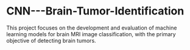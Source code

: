 # CNN---Brain-Tumor-Identification
This project focuses on the development and evaluation of machine learning models for brain MRI image classification, with the primary objective of detecting brain tumors.

